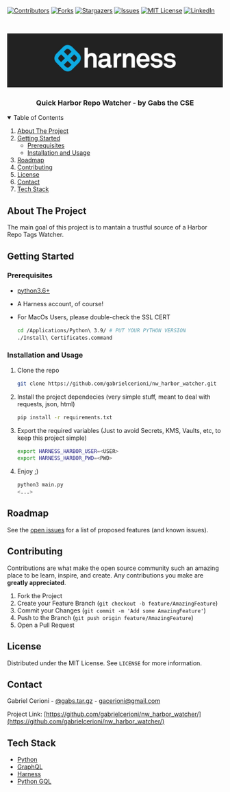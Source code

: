 [![Contributors][contributors-shield]][contributors-url]
[![Forks][forks-shield]][forks-url]
[![Stargazers][stars-shield]][stars-url]
[![Issues][issues-shield]][issues-url]
[![MIT License][license-shield]][license-url]
[![LinkedIn][linkedin-shield]][linkedin-url]


<!-- PROJECT LOGO -->
<br />
<p align="center">
  <a href="https://github.com/gabrielcerioni/nw_harbor_watcher">
    <img src="images/harness_banner.jpeg" alt="Logo">
  </a>

  <h3 align="center">Quick Harbor Repo Watcher - by Gabs the CSE</h3>

<!-- TABLE OF CONTENTS -->
<details open="open">
  <summary>Table of Contents</summary>
  <ol>
    <li>
      <a href="#about-the-project">About The Project</a>
    </li>
    <li>
      <a href="#getting-started">Getting Started</a>
      <ul>
        <li><a href="#prerequisites">Prerequisites</a></li>
        <li><a href="#installation-and-usage">Installation and Usage</a></li>
      </ul>
    </li>
    <li><a href="#roadmap">Roadmap</a></li>
    <li><a href="#contributing">Contributing</a></li>
    <li><a href="#license">License</a></li>
    <li><a href="#contact">Contact</a></li>
    <li><a href="#tech-stack">Tech Stack</a></li>
  </ol>
</details>



<!-- ABOUT THE PROJECT -->
## About The Project

The main goal of this project is to mantain a trustful source of a Harbor Repo Tags Watcher.


<!-- GETTING STARTED -->
## Getting Started

### Prerequisites

* [python3.6+](https://www.python.org/downloads/)

* A Harness account, of course!

* For MacOs Users, please double-check the SSL CERT
   ```sh
   cd /Applications/Python\ 3.9/ # PUT YOUR PYTHON VERSION
   ./Install\ Certificates.command
   ```

### Installation and Usage

1. Clone the repo
   ```sh
   git clone https://github.com/gabrielcerioni/nw_harbor_watcher.git
   ```
2. Install the project dependecies (very simple stuff, meant to deal with requests, json, html)
   ```sh
   pip install -r requirements.txt
   ```
3. Export the required variables (Just to avoid Secrets, KMS, Vaults, etc, to keep this project simple)
   ```sh
   export HARNESS_HARBOR_USER=<USER>
   export HARNESS_HARBOR_PWD=<PWD>
   ```

4. Enjoy ;)
   ```sh
   python3 main.py
   <...>
   ```

<!-- ROADMAP -->
## Roadmap

See the [open issues](https://github.com/gabrielcerioni/harness_graphql_labs/issues) for a list of proposed features (and known issues).



<!-- CONTRIBUTING -->
## Contributing

Contributions are what make the open source community such an amazing place to be learn, inspire, and create. Any contributions you make are **greatly appreciated**.

1. Fork the Project
2. Create your Feature Branch (`git checkout -b feature/AmazingFeature`)
3. Commit your Changes (`git commit -m 'Add some AmazingFeature'`)
4. Push to the Branch (`git push origin feature/AmazingFeature`)
5. Open a Pull Request



<!-- LICENSE -->
## License

Distributed under the MIT License. See `LICENSE` for more information.



<!-- CONTACT -->
## Contact

Gabriel Cerioni - [@gabs.tar.gz](https://www.instagram.com/gabs.tar.gz/) - gacerioni@gmail.com

Project Link: [https://github.com/gabrielcerioni/nw_harbor_watcher/](https://github.com/gabrielcerioni/nw_harbor_watcher/)

<!-- Tech Stack -->
## Tech Stack

* [Python](https://www.python.org/)
* [GraphQL](https://graphql.org/)
* [Harness](https://harness.io)
* [Python GQL](https://github.com/graphql-python/gql)


<!-- MARKDOWN LINKS & IMAGES -->
<!-- https://www.markdownguide.org/basic-syntax/#reference-style-links -->
[contributors-shield]: https://img.shields.io/github/contributors/gabrielcerioni/nw_harbor_watcher.svg?style=for-the-badge
[contributors-url]: https://github.com/gabrielcerioni/nw_harbor_watcher/graphs/contributors
[forks-shield]: https://img.shields.io/github/forks/gabrielcerioni/nw_harbor_watcher.svg?style=for-the-badge
[forks-url]: https://github.com/gabrielcerioni/nw_harbor_watcher/network/members
[stars-shield]: https://img.shields.io/github/stars/gabrielcerioni/nw_harbor_watcher.svg?style=for-the-badge
[stars-url]: https://github.com/gabrielcerioni/nw_harbor_watcher/stargazers
[issues-shield]: https://img.shields.io/github/issues/gabrielcerioni/nw_harbor_watcher.svg?style=for-the-badge
[issues-url]: https://github.com/gabrielcerioni/nw_harbor_watcher/issues
[license-shield]: https://img.shields.io/github/license/gabrielcerioni/nw_harbor_watcher.svg?style=for-the-badge
[license-url]: https://github.com/gabrielcerioni/nw_harbor_watcher/blob/master/LICENSE.txt
[linkedin-shield]: https://img.shields.io/badge/-LinkedIn-black.svg?style=for-the-badge&logo=linkedin&colorB=555
[linkedin-url]: https://linkedin.com/in/gabrielcerioni
[api_postman_all]: images/Postman_API_ALL.png
[api_postman_id]: images/Postman_API_by_id.png
[api_postman_name]: images/Postman_API_by_name.png
